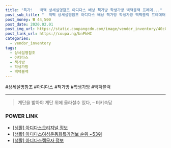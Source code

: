 ```yaml
--- 
title: "특가!   백팩 상세설명참조 아디다스 배낭 책가방 학생가방 백팩블랙 프레데..." 
post_sub_title: "  백팩 상세설명참조 아디다스 배낭 책가방 학생가방 백팩블랙 프레데터 가방" 
post_money: ₩ 44,500 
post_date: 2020.02.01 
post_img_url: https://static.coupangcdn.com/image/vendor_inventory/40c0/03241bbcbfa9b78d7ce782ae5e315dbb45eb7dc103189ba467e9dad473d5.jpg 
post_link_url: https://coupa.ng/bnPkHC 
categories: 
  - vendor_inventory 
tags: 
  - 상세설명참조 
  - 아디다스 
  - 책가방 
  - 학생가방 
  - 백팩블랙 
--- 
```

  #상세설명참조 #아디다스 #책가방 #학생가방 #백팩블랙 
<hr> 

> 계단을 밟아야 계단 위에 올라설수 있다, – 터키속담 


### POWER LINK

* <a href="https://blog.naver.com/santokki14/221763574763" target="_blank"> [생활] 아디다스오리지널 정보 </a>
* <a href="https://blog.naver.com/sakai111/221773455804" target="_blank"> [생활] 아디다스여성운동화특가정보 순위 ~53위</a>
* <a href="https://blog.naver.com/fash111/221768110466" target="_blank"> [생활] 아디다스캡모자 정보 </a>
